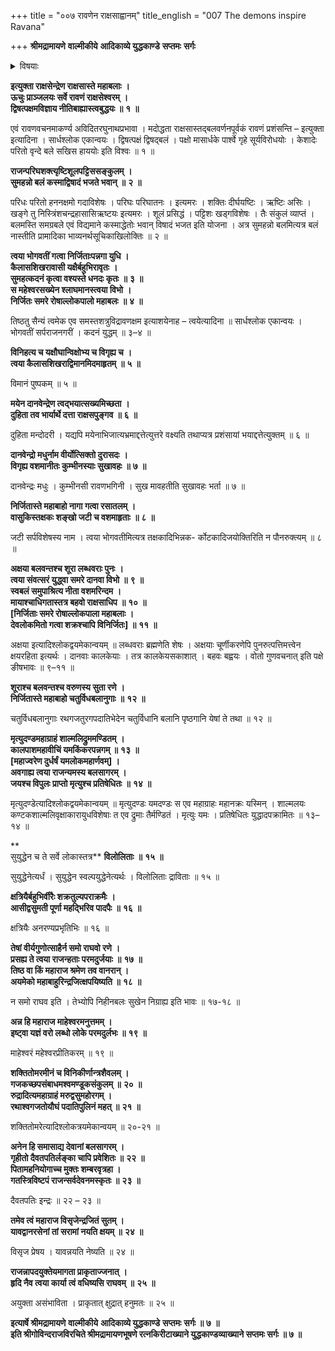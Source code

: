 +++
title = "००७ रावणेन राक्षसाह्वानम्"
title_english = "007 The demons inspire Ravana"

+++
**श्रीमद्रामायणे** **वाल्मीकीये** **आदिकाव्ये युद्धकाण्डे** **सप्तमः** **सर्गः**


<details><summary>विषयाः</summary>

राक्षसैरावणंप्रति कुबेरविजयादितदपादानप्रशंसनपूर्वकं रामस्यततोप्यल्पबलत्वोक्त्या कैमुत्येनतत्पराजयस्यसुकरत्वोक्तिः ॥ १ ॥ तथेन्द्रजिदपादानप्रशंसनपूर्वकं रामविजयाय -तन्नियोजनोक्त्या समाश्वासनम् ॥ २ ॥

</details>


**इत्युक्ता राक्षसेन्द्रेण राक्षसास्ते महाबलाः** **।  
ऊचुः प्राञ्जलयः सर्वे रावणं राक्षसेश्वरम्** **।  
द्विषत्पक्षमविज्ञाय नीतिबाह्यास्त्वबुद्धयः ॥** **१** **॥**

एवं रावणवचनमाकर्ण्य अविदितरघुनाथप्रभावा । मदोद्धता राक्षसास्तद्बलवर्णनपूर्वकं रावणं प्रशंसन्ति – इत्युक्ता इत्यादिना । सार्धश्लोक एकान्वयः । द्विषत्पक्षं द्विषद्बलं । पक्षो मासार्धके पार्श्वे गृहे सूर्यविरोधयोः । केशादेः परितो वृन्दे बले सखिस हाययोः इति विश्वः ॥ १ ॥



**राजन्परिघशक्त्यृष्टिशूलपट्टिससङ्कुलम्** **।  
सुमहन्नो बलं कस्माद्विषादं भजते भवान्** **॥** **२** **॥**

परिधः परितो हननक्षमो गदाविशेषः । परिघः परिघातनः । इत्यमरः । शक्तिः दीर्घयष्टिः । ऋष्टिः असिः । खङ्गे तु निस्त्रिंशचन्द्रहासासिऋष्टयः इत्यमरः । शूलं प्रसिद्धं । पट्टिशः खड्गविशेषः । तैः संकुलं व्याप्तं । बलमस्ति समग्रबले एवं विद्यमाने कस्माद्धेतोः भवान् विषादं भजत इति योजना । अत्र सुमहन्नो बलमित्यत्र बलं नास्तीति प्रामादिका भाव्यनर्थसूचिकाखिलोक्तिः ॥ २ ॥



**त्वया भोगवतीं गत्वा निर्जिताःपन्नगा युधि ।  
कैलासशिखरावासी यक्षैर्बहुभिरावृतः** **।  
सुमहत्कदनं कृत्वा वश्यस्ते धनदः कृतः** **॥** **३** **॥  
स महेश्वरसख्येन श्लाघमानस्त्वया विभो** **।  
निर्जितः समरे रोषाल्लोकपालो महाबलः** **॥** **४** **॥**

तिष्ठतु सैन्यं त्वमेक एव समस्तशत्रुविद्रावणक्षम इत्याशयेनाह – त्वयेत्यादिना ॥ सार्धश्लोक एकान्वयः । भोगवतीं सर्पराजनगरीं । कदनं युद्धम् ॥ ३–४ ॥



**विनिहत्य च यक्षौघान्विक्षोभ्य च विगृह्य च** **।  
त्वया कैलासशिखराद्विमानमिदमाहृतम्** **॥** **५** **॥**

विमानं पुष्पकम् ॥ ५ ॥



**मयेन दानवेन्द्रेण त्वद्भयात्सख्यमिच्छता** **।  
दुहिता तव भार्यार्थे दत्ता राक्षसपुङ्गव** **॥** **६** **॥**

दुहिता मन्दोदरी । यद्यपि मयेनाभिजात्यभ्रमाद्दत्तेत्युत्तरे वक्ष्यति तथाप्यत्र प्रशंसायां भयाद्दत्तेत्युक्तम् ॥ ६ ॥



**दानवेन्द्रो मधुर्नाम वीर्योत्सिक्तो दुरासदः** **।  
विगृह्य वशमानीतः कुम्भीनस्याः सुखावहः** **॥** **७** **॥**

दानवेन्द्रः मधुः । कुम्भीनसी रावणभगिनी । सुख मावहतीति सुखावहः भर्ता ॥ ७ ॥



**निर्जितास्ते महाबाहो नागा गत्वा रसातलम्** **।  
वासुकिस्तक्षकः शङ्खो जटी च वशमाहृताः** **॥** **८** **॥**

जटी सर्पविशेषस्य नाम । त्वया भोगवतीमित्यत्र तक्षकादिभिन्नक- र्कोटकादिजयोक्तिरिति न पौनरुक्त्यम् ॥ ८ ॥



**अक्षया बलवन्तश्च शूरा लब्धवराः पुनः** **।  
त्वया संवत्सरं युद्ध्वा समरे दानवा विभो** **॥** **९** **॥  
स्वबलं समुपाश्रित्य नीता वशमरिन्दम** **।  
मायाश्चाधिगतास्तत्र बहवो राक्षसाधिप** **॥** **१०** **॥  
\[निर्जिताः समरे रोषाल्लोकपाला महाबलाः ।  
देवलोकमितो गत्वा शक्रश्चापि विनिर्जितः\] ॥** **११** **॥**

अक्षया इत्यादिश्लोकद्वयमेकान्वयम् ॥ लब्धवराः ब्रह्मणेति शेषः । अक्षयाः चूर्णीकरणेपि पुनरुत्पत्तिमत्त्वेन क्षयरहिता इत्यर्थः । दानवाः कालकेयाः । तत्र कालकेयसकाशात् । बहवः बह्वयः । वोतो गुणवचनात् इति पक्षे ङीषभावः ॥ ९–११ ॥



**शूराश्च बलवन्तश्च वरुणस्य सुता रणे** **।  
निर्जितास्ते महाबाहो चतुर्विधबलानुगाः** **॥** **१२** **॥**

चतुर्विधबलानुगाः रथगजतुरगपदातिभेदेन चतुर्विधानि बलानि पृष्ठगानि येषां ते तथा ॥ १२ ॥



**मृत्युदण्डमहाग्राहं शाल्मलिद्रुममण्डितम्** **।  
कालपाशमहावीचिं यमकिंकरपन्नगम् ॥** **१३** **॥  
\[महाज्वरेण दुर्धर्षं यमलोकमहार्णवम्\] ।  
अवगाह्य त्वया राजन्यमस्य बलसागरम्** **।  
जयश्च विपुलः प्राप्तो मृत्युश्च प्रतिषेधितः** **॥** **१४** **॥**

मृत्युदण्डेत्यादिश्लोकद्वयमेकान्वयम् ॥ मृत्युदण्डः यमदण्डः स एव महाग्राहः महानक्रः यस्मिन् । शाल्मलयः कण्टकशाल्मलिवृक्षाकारायुधविशेषाः त एव द्रुमाः तैर्मण्डितं । मृत्युः यमः । प्रतिषेधितः युद्धादपक्रामितः ॥ १३–१४ ॥

**  
सुयुद्धेन च ते सर्वे लोकास्तत्र** **विलोलिताः** **॥** **१५** **॥**

सुयुद्धेनेत्यर्धं । सुयुद्धेन स्वल्पयुद्धेनेत्यर्थः । विलोलिताः द्राविताः ॥ १५ ॥



**क्षत्रियैर्बहुभिर्वीरैः शक्रतुल्यपराक्रमैः** **।  
आसीद्वसुमती पूर्णा महद्भिरिव पादपैः** **॥** **१६** **॥**

क्षत्रियैः अनरण्यप्रभृतिभिः ॥ १६ ॥



**तेषां वीर्यगुणोत्साहैर्न समो राघवो रणे** **।  
प्रसह्य ते त्वया राजन्हताः परमदुर्जयाः** **॥** **१७** **॥  
तिष्ठ वा किं महाराज श्रमेण तव वानरान् ।  
अयमेको महाबाहुरिन्द्रजित्क्षपयिष्यति ॥** **१८** **॥**

न समो राघव इति । तेभ्योपि निहीनबलः सुखेन निग्राह्य इति भावः ॥ १७-१८ ॥



**अन्न हि महाराज माहेश्वरमनुत्तमम् ।  
इष्ट्वा यज्ञं वरो लब्धो लोके परमदुर्लभः ॥** **१९** **॥**

माहेश्वरं महेश्वरप्रीतिकरम् ॥ १९ ॥



**शक्तितोमरमीनं च विनिकीर्णान्त्रशैवलम् ।  
गजकच्छपसंबाधमश्वमण्डूकसंकुलम् ॥** **२०** **॥  
रुद्रादित्यमहाग्राहं मरुद्वसुमहोरगम् ।  
रथाश्वगजतोयौघं पदातिपुलिनं महत् ॥** **२१** **॥**

शक्तितोमरेत्यादिश्लोकत्रयमेकान्वयम् ॥ २०-२१ ॥



**अनेन हि समासाद्य देवानां बलसागरम् ।  
गृहीतो दैवतपतिर्लङ्का चापि प्रवेशितः ॥** **२२** **॥  
पितामहनियोगाच्च मुक्तः शम्बरवृत्रहा ।  
गतस्त्रिविष्टपं राजन्सर्वदेवनमस्कृतः ॥** **२३** **॥**

दैवतपतिः इन्द्रः ॥ २२ – २३ ॥



**तमेव त्वं महाराज विसृजेन्द्रजितं सुतम् ।  
यावद्वानरसेनां तां सरामां नयति क्षयम् ॥** **२४** **॥**

विसृज प्रेषय । यावन्नयति नेष्यति ॥ २४ ॥

**राजन्नापदयुक्तेयमागता प्राकृताज्जनात्** **।  
हृदि नैव त्वया कार्या त्वं वधिष्यसि राघवम्** **॥** **२५** **॥**

अयुक्ता असंभाविता । प्राकृतात् क्षुद्रात् हनुमतः ॥ २५ ॥



**इत्यार्षे श्रीमद्रामायणे** **वाल्मीकीये** **आदिकाव्ये युद्धकाण्डे** **सप्तमः** **सर्गः ॥** **७** **॥  
इति श्रीगोविन्दराजविरचिते श्रीमद्रामायणभूषणे रत्नकिरीटाख्याने युद्धकाण्डव्याख्याने सप्तमः सर्गः ॥ ७ ॥**
